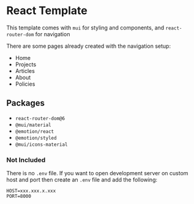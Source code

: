 # React Template

This template comes with `mui` for styling and components, and `react-router-dom` for navigation

There are some pages already created with the navigation setup:
- Home
- Projects
- Articles
- About
- Policies

## Packages
- `react-router-dom@6`
- `@mui/material`
- `@emotion/react`
- `@emotion/styled`
- `@mui/icons-material`

### Not Included

There is no `.env` file. If you want to open development server on custom host and port then create an `.env` file and add the following:
```
HOST=xxx.xxx.x.xxx
PORT=8000
```